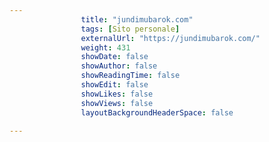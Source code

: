 ---
                title: "jundimubarok.com"
                tags: [Sito personale]
                externalUrl: "https://jundimubarok.com/"
                weight: 431
                showDate: false
                showAuthor: false
                showReadingTime: false
                showEdit: false
                showLikes: false
                showViews: false
                layoutBackgroundHeaderSpace: false
                ---

